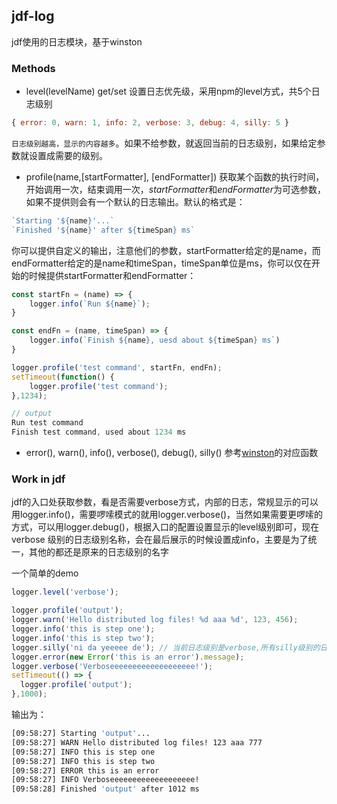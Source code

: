 ## jdf-log

jdf使用的日志模块，基于winston

### Methods

* level(levelName) get/set 设置日志优先级，采用npm的level方式，共5个日志级别
``` js
{ error: 0, warn: 1, info: 2, verbose: 3, debug: 4, silly: 5 }
```
`日志级别越高，显示的内容越多`。如果不给参数，就返回当前的日志级别，如果给定参数就设置成需要的级别。
* profile(name,[startFormatter], [endFormatter]) 获取某个函数的执行时间，开始调用一次，结束调用一次，*startFormatter*和*endFormatter*为可选参数，如果不提供则会有一个默认的日志输出。默认的格式是：
``` js
`Starting '${name}'...`
`Finished '${name}' after ${timeSpan} ms`
```
你可以提供自定义的输出，注意他们的参数，startFormatter给定的是name，而endFormatter给定的是name和timeSpan，timeSpan单位是ms，你可以仅在开始的时候提供startFormatter和endFormatter：
``` js
const startFn = (name) => {
    logger.info(`Run ${name}`);
}

const endFn = (name, timeSpan) => {
    logger.info(`Finish ${name}, uesd about ${timeSpan} ms`)
}

logger.profile('test command', startFn, endFn);
setTimeout(function() {
    logger.profile('test command');
},1234);

// output
Run test command
Finish test command, used about 1234 ms
```
* error(), warn(), info(), verbose(), debug(), silly() 参考[winston](https://github.com/winstonjs/winston#using-logging-levels)的对应函数

### Work in jdf

jdf的入口处获取参数，看是否需要verbose方式，内部的日志，常规显示的可以用logger.info()，需要啰嗦模式的就用logger.verbose()，当然如果需要更啰嗦的方式，可以用logger.debug()，根据入口的配置设置显示的level级别即可，现在
verbose 级别的日志级别名称，会在最后展示的时候设置成info，主要是为了统一，其他的都还是原来的日志级别的名字

一个简单的demo
``` js
logger.level('verbose');

logger.profile('output');
logger.warn('Hello distributed log files! %d aaa %d', 123, 456);
logger.info('this is step one');
logger.info('this is step two');
logger.silly('ni da yeeeee de'); // 当前日志级别是verbose,所有silly级别的日志不会显示
logger.error(new Error('this is an error').message);
logger.verbose('Verboseeeeeeeeeeeeeeeeeee!');
setTimeout(() => {
  logger.profile('output');
},1000);
```
输出为：
``` sh
[09:58:27] Starting 'output'...
[09:58:27] WARN Hello distributed log files! 123 aaa 777
[09:58:27] INFO this is step one
[09:58:27] INFO this is step two
[09:58:27] ERROR this is an error
[09:58:27] INFO Verboseeeeeeeeeeeeeeeeeee!
[09:58:28] Finished 'output' after 1012 ms
```
